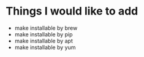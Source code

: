 # Things I would like to add

* make installable by brew
* make installable by pip
* make installable by apt
* make installable by yum
